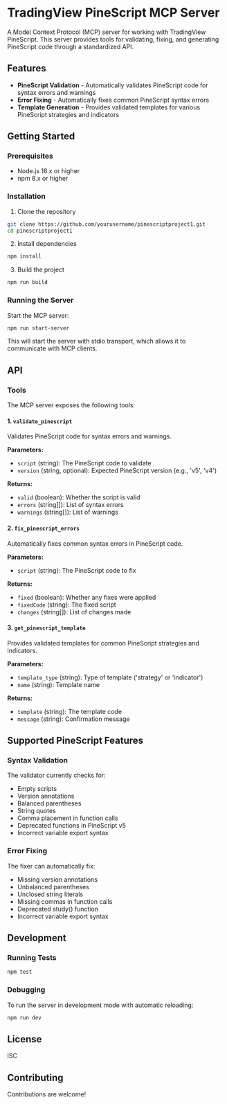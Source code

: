 # TradingView PineScript MCP Server

A Model Context Protocol (MCP) server for working with TradingView PineScript. This server provides tools for validating, fixing, and generating PineScript code through a standardized API.

## Features

- **PineScript Validation** - Automatically validates PineScript code for syntax errors and warnings
- **Error Fixing** - Automatically fixes common PineScript syntax errors
- **Template Generation** - Provides validated templates for various PineScript strategies and indicators

## Getting Started

### Prerequisites

- Node.js 16.x or higher
- npm 8.x or higher

### Installation

1. Clone the repository
```bash
git clone https://github.com/yourusername/pinescriptproject1.git
cd pinescriptproject1
```

2. Install dependencies
```bash
npm install
```

3. Build the project
```bash
npm run build
```

### Running the Server

Start the MCP server:
```bash
npm run start-server
```

This will start the server with stdio transport, which allows it to communicate with MCP clients.

## API

### Tools

The MCP server exposes the following tools:

#### 1. `validate_pinescript`

Validates PineScript code for syntax errors and warnings.

**Parameters:**
- `script` (string): The PineScript code to validate
- `version` (string, optional): Expected PineScript version (e.g., 'v5', 'v4')

**Returns:**
- `valid` (boolean): Whether the script is valid
- `errors` (string[]): List of syntax errors
- `warnings` (string[]): List of warnings

#### 2. `fix_pinescript_errors`

Automatically fixes common syntax errors in PineScript code.

**Parameters:**
- `script` (string): The PineScript code to fix

**Returns:**
- `fixed` (boolean): Whether any fixes were applied
- `fixedCode` (string): The fixed script
- `changes` (string[]): List of changes made

#### 3. `get_pinescript_template`

Provides validated templates for common PineScript strategies and indicators.

**Parameters:**
- `template_type` (string): Type of template ('strategy' or 'indicator')
- `name` (string): Template name

**Returns:**
- `template` (string): The template code
- `message` (string): Confirmation message

## Supported PineScript Features

### Syntax Validation

The validator currently checks for:
- Empty scripts
- Version annotations
- Balanced parentheses
- String quotes
- Comma placement in function calls
- Deprecated functions in PineScript v5
- Incorrect variable export syntax

### Error Fixing

The fixer can automatically fix:
- Missing version annotations
- Unbalanced parentheses
- Unclosed string literals
- Missing commas in function calls
- Deprecated study() function
- Incorrect variable export syntax

## Development

### Running Tests

```bash
npm test
```

### Debugging

To run the server in development mode with automatic reloading:
```bash
npm run dev
```

## License

ISC

## Contributing

Contributions are welcome! 